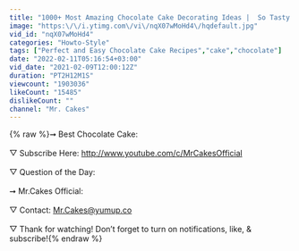 ```yaml
---
title: "1000+ Most Amazing Chocolate Cake Decorating Ideas |  So Tasty Cake Decorating Compilation"
image: "https:\/\/i.ytimg.com\/vi\/nqX07wMoHd4\/hqdefault.jpg"
vid_id: "nqX07wMoHd4"
categories: "Howto-Style"
tags: ["Perfect and Easy Chocolate Cake Recipes","cake","chocolate"]
date: "2022-02-11T05:16:54+03:00"
vid_date: "2021-02-09T12:00:12Z"
duration: "PT2H12M1S"
viewcount: "1903036"
likeCount: "15485"
dislikeCount: ""
channel: "Mr. Cakes"
---
```

{% raw %}➞ Best Chocolate Cake: <br /><br />▽ Subscribe Here: <a rel="nofollow" target="blank" href="http://www.youtube.com/c/MrCakesOfficial">http://www.youtube.com/c/MrCakesOfficial</a><br /><br />▽ Question of the Day: <br /><br />➞ Mr.Cakes Official: <br /><br />▽ Contact: Mr.Cakes@yumup.co<br /><br />▽ Thank for watching! Don’t forget to turn on notifications, like, &amp; subscribe!{% endraw %}
